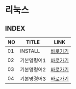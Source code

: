 # 리눅스
INDEX
---
|NO|TITLE|LINK|
|-|-|-|
|01|INSTALL|[바로가기](./01)|
|02|기본명령어1|[바로가기](./02)|
|03|기본명령어2|[바로가기](./03)|
|04|기본명령어3|[바로가기](./04)|
